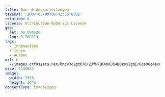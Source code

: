 ```yaml
---
title: Gas- & Wasserleitungen
takenAt: '2007-03-09T08:42:56.000Z'
rotation: 0
license: Attribution-NoDerivs License
geo:
  lat: 50.094926
  lng: 8.768119
tags:
  - Innenausbau
  - Innen
  - Ausbau
url: >-
  //images.ctfassets.net/bncv3c2gt878/2Jfw7QCHWXJi4BBzoyZgqI/6ca06c4ece645768b3489086029528e6/gas---wasserleitungen_4504591439_o
size: 1145682
image:
  width: 1536
  height: 2048
contentType: image/jpeg
---
```


